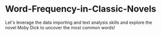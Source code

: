 # Word-Frequency-in-Classic-Novels
Let's leverage the data importing and text analysis skills and explore the novel Moby Dick to uncover the most common words!

